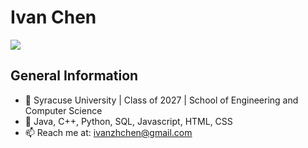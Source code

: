 <h1> Ivan Chen </h1>
<img src = "https://upload.wikimedia.org/wikipedia/commons/6/67/NYC_Top_of_the_Rock_Pano_banner.jpg">
<h2> General Information</h2>
<ul>
  <li>📖 Syracuse University | Class of 2027 | School of Engineering and Computer Science</li>
  <li>🌱 Java, C++, Python, SQL, Javascript, HTML, CSS</li>
  <li> 📫 Reach me at: <a href = "ivanzhchen@gmail.com">ivanzhchen@gmail.com</a></li>
</ul>
